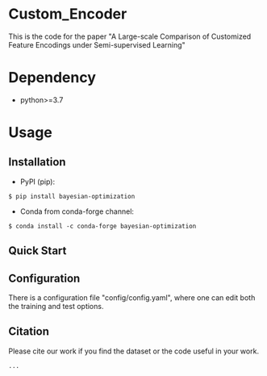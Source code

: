 # Custom_Encoder

This is the code for the paper "A Large-scale Comparison of Customized Feature Encodings under Semi-supervised Learning"

# Dependency

- python>=3.7

# Usage

## Installation

* PyPI (pip):

```console
$ pip install bayesian-optimization
```

* Conda from conda-forge channel:

```console
$ conda install -c conda-forge bayesian-optimization
```

## Quick Start

## Configuration

There is a configuration file "config/config.yaml", where one can edit both the training and test options.

## Citation
Please cite our work if you find the dataset or the code useful in your work.
```
...
```
